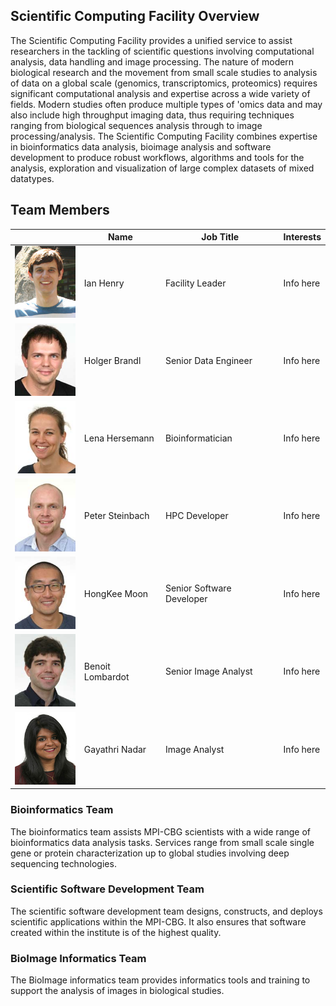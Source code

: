 ## Scientific Computing Facility Overview

The Scientific Computing Facility provides a unified service to assist researchers in the tackling of scientific questions involving computational analysis, data handling and image processing.  The nature of modern biological research and the movement from small scale studies to analysis of data on a global scale (genomics, transcriptomics, proteomics) requires significant computational analysis and expertise across a wide variety of fields. Modern studies often produce multiple types of 'omics data and may also include high throughput imaging data, thus requiring techniques ranging from biological sequences analysis through to image processing/analysis.  The Scientific Computing Facility combines expertise in bioinformatics data analysis, bioimage analysis and software development to produce robust workflows, algorithms and tools for the analysis, exploration and visualization of large complex datasets of mixed datatypes.

## Team Members

|  | Name | Job Title | Interests |
| --- | --- | --- | --- |
| <img src="./Ian_Image.png" width="100">| Ian Henry | Facility Leader | Info here |
| <img src="./Holger_Image.jpg" width="100">| Holger Brandl | Senior Data Engineer | Info here |
| <img src="./Lena_Image.jpg" width="100">| Lena Hersemann | Bioinformatician | Info here |
| <img src="./Peter_Image.jpg" width="100">| Peter Steinbach | HPC Developer | Info here |
| <img src="./HongKee_Image.jpg" width="100">| HongKee Moon | Senior Software Developer | Info here |
| <img src="./Benoit_Image.jpg" width="100">| Benoit Lombardot | Senior Image Analyst | Info here |
| <img src="./Gayathri_Image.jpg" width="100">| Gayathri Nadar | Image Analyst | Info here |

### Bioinformatics Team

The bioinformatics team assists MPI-CBG scientists with a wide range of bioinformatics data analysis tasks.  Services range from small scale single gene or protein characterization up to global studies involving deep sequencing technologies.

### Scientific Software Development Team

The scientific software development team designs, constructs, and deploys scientific applications within the MPI-CBG. It also ensures that software created within the institute is of the highest quality.

### BioImage Informatics Team

The BioImage informatics team provides informatics tools and training to support the analysis of images in biological studies.  
